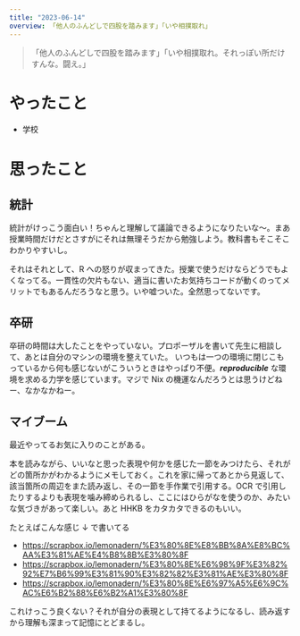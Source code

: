 ```yaml
---
title: "2023-06-14"
overview: 「他人のふんどしで四股を踏みます」「いや相撲取れ」
---
```


> 「他人のふんどしで四股を踏みます」「いや相撲取れ。それっぽい所だけすんな。闘え。」

# やったこと

- 学校

# 思ったこと

## 統計

統計がけっこう面白い！ちゃんと理解して議論できるようになりたいな〜。まあ授業時間だけだとさすがにそれは無理そうだから勉強しよう。教科書もそこそこわかりやすいし。

それはそれとして、R への怒りが収まってきた。授業で使うだけならどうでもよくなってる。一貫性の欠片もない、適当に書いたお気持ちコードが動くのってメリットでもあるんだろうなと思う。いや嘘ついた。全然思ってないです。

## 卒研

卒研の時間は大したことをやっていない。プロポーザルを書いて先生に相談して、あとは自分のマシンの環境を整えていた。
いつもは一つの環境に閉じこもっているから何も感じないがこういうときはやっぱり不便。**_reproducible_** な環境を求める力学を感じています。マジで Nix の機運なんだろうとは思うけどねー、なかなかねー。

## マイブーム

最近やってるお気に入りのことがある。

本を読みながら、いいなと思った表現や何かを感じた一節をみつけたら、それがどの箇所かがわかるようにメモしておく。これを家に帰ってあとから見返して、該当箇所の周辺をまた読み返し、その一節を手作業で引用する。OCR で引用したりするよりも表現を噛み締められるし、ここにはひらがなを使うのか、みたいな気づきがあって楽しい。あと HHKB をカタカタできるのもいい。

たとえばこんな感じ ↓ で書いてる

- https://scrapbox.io/lemonadern/%E3%80%8E%E8%BB%8A%E8%BC%AA%E3%81%AE%E4%B8%8B%E3%80%8F
- https://scrapbox.io/lemonadern/%E3%80%8E%E6%98%9F%E3%82%92%E7%B6%99%E3%81%90%E3%82%82%E3%81%AE%E3%80%8F
- https://scrapbox.io/lemonadern/%E3%80%8E%E6%97%A5%E6%9C%AC%E6%B2%88%E6%B2%A1%E3%80%8F

これけっこう良くない？それが自分の表現として持てるようになるし、読み返すから理解も深まって記憶にとどまるし。
